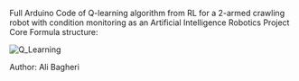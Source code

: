 Full Arduino Code of Q-learning algorithm from RL for a 2-armed crawling robot with condition monitoring as an Artificial Intelligence Robotics Project
Core Formula structure:

![Q_Learning](https://github.com/user-attachments/assets/6cdee654-7b21-434c-b0a6-4700784bfc67)

Author: Ali Bagheri
